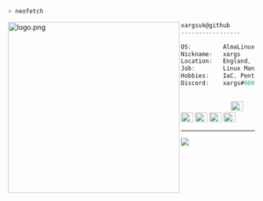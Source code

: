 ```bash
> neofetch
```

<img align="left" src="https://avatars.githubusercontent.com/u/51077147?s=400&u=833c66300ea670078ad9dace850d9db46ec0a792&v=4" alt="logo.png" width="350" /> 

```csharp
xargsuk@github
-----------------

OS:         AlmaLinux 8.4
Nickname:   xargs
Location:   England, UK
Job:        Linux Manager
Hobbies:    IaC, Pentesting, Games
Discord:    xargs#0001    
                     
```

<p align="left">
  &nbsp; &nbsp; &nbsp; &nbsp; &nbsp;&nbsp; &nbsp; &nbsp; &nbsp; &nbsp;&nbsp; &nbsp; &nbsp; &nbsp;
  <img alt="#474342" src="https://via.placeholder.com/15/474342/000000?text=+" width="25" height="20" />
  <img alt="#fbedf6" src="https://via.placeholder.com/15/4ca4eb/000000?text=+" width="25" height="20" />
  <img alt="#c9594d" src="https://via.placeholder.com/15/d74681/000000?text=+" width="25" height="20" />
  <img alt="#f8b9b2" src="https://via.placeholder.com/15/60409c/000000?text=+" width="25" height="20" />
  <img alt="#ae9c9d" src="https://via.placeholder.com/15/ae9c9d/000000?text=+" width="25" height="20" />
</p>

---

![](https://komarev.com/ghpvc/?username=xargsuk&style=flat-square)
